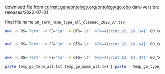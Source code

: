 download file from [current.geneontology.org/ontology/go.obo](http://current.geneontology.org/ontology/go.obo)
data-version: releases/2022-07-01

final file name `GO_term_name_type_all_cleaned_2022_07.tsv`

```bash
awk -v RS='Term' -v FS='\n' -v OFS='\t' 'NR>=4{print $2, $3, $4}' GO_term_to_name_full_2022_07.txt | grep id: | cut -f1 | cut -d " " -f2 > temp_go_term_all.txt


awk -v RS='Term' -v FS='\n' -v OFS='\t' 'NR>=4{print $2, $3, $4}' GO_term_to_name_full_2022_07.txt | grep id: | cut -f2 | cut -d " " -f1 --complement > temp_go_name_all.txt


awk -v RS='Term' -v FS='\n' -v OFS='\t' 'NR>=4{print $2, $3, $4}' GO_term_to_name_full_2022_07.txt | grep id: | cut -f3 | cut -d " " -f2 > temp_go_type_all.txt

paste temp_go_term_all.txt temp_go_name_all.txt | paste - temp_go_type_all.txt > GO_term_name_type_all_cleaned_2022_07.tsv

```